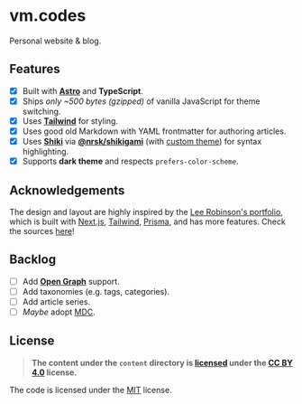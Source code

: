 # vm.codes

Personal website &amp; blog.

## Features

- [x] Built with **[Astro]** and **TypeScript**.
- [x] Ships _only ~500 bytes (gzipped)_ of vanilla JavaScript for theme switching.
- [x] Uses **[Tailwind]** for styling.
- [x] Uses good old Markdown with YAML frontmatter for authoring articles.
- [x] Uses **[Shiki]** via **[@nrsk/shikigami]** (with [custom theme][custom-theme]) for syntax highlighting.
- [x] Supports **dark theme** and respects `prefers-color-scheme`.

## Acknowledgements

The design and layout are highly inspired by the [Lee Robinson's portfolio][leerob], which is built with [Next.js][next-js], [Tailwind], [Prisma], and has more features. Check the sources [here][leerob-gh]!

## Backlog

- [ ] Add **[Open Graph][open-graph]** support.
- [ ] Add taxonomies (e.g. tags, categories).
- [ ] Add article series.
- [ ] _Maybe_ adopt [MDC].

## License

> **The content under the `content` directory is [licensed](LICENSE-CONTENT) under the [CC BY 4.0][cc-by-license] license.**

The code is licensed under the [MIT](LICENSE) license.

[Astro]: https://astro.build
[Tailwind]: https://tailwindcss.com
[Shiki]: https://github.com/shikijs/shiki
[custom-theme]: src/syntax/norskeld.json
[open-graph]: https://ogp.me
[@nrsk/shikigami]: https://github.com/norskeld/shikigami
[ackee]: https://ackee.electerious.com
[MDC]: https://content.nuxtjs.org/guide/writing/mdc
[cc-by-license]: https://choosealicense.com/licenses/cc-by-4.0/
[leerob]: https://leerob.io
[leerob-gh]: https://github.com/leerob/leerob.io
[next-js]: https://nextjs.org
[prisma]: https://prisma.io
